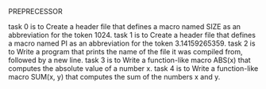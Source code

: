 PREPRECESSOR

task 0 is to Create a header file that defines a macro named SIZE as an abbreviation for the token 1024.
task 1 is to Create a header file that defines a macro named PI as an abbreviation for the token 3.14159265359.
task 2 is to Write a program that prints the name of the file it was compiled from, followed by a new line.
task 3 is to Write a function-like macro ABS(x) that computes the absolute value of a number x.
task 4 is to Write a function-like macro SUM(x, y) that computes the sum of the numbers x and y.
